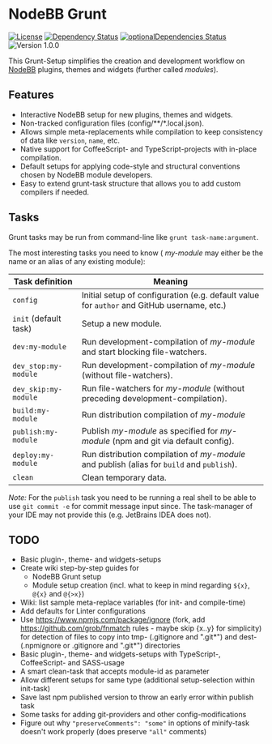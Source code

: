 # NodeBB Grunt

[![License](https://img.shields.io/badge/license-MIT-blue.svg?style=flat)](LICENSE)
[![Dependency Status](https://david-dm.org/NodeBB-Community/nodebb-grunt.svg)](https://david-dm.org/NodeBB-Community/nodebb-grunt)
[![optionalDependencies Status](https://david-dm.org/NodeBB-Community/nodebb-grunt/optional-status.svg)](https://david-dm.org/NodeBB-Community/nodebb-grunt#info=optionalDependencies)
![Version 1.0.0](https://img.shields.io/badge/version-1.0.0-lightgrey.svg)

This Grunt-Setup simplifies the creation and development workflow on [NodeBB](https://nodebb.org/) plugins, themes and widgets (further called *modules*).

## Features

 + Interactive NodeBB setup for new plugins, themes and widgets.
 + Non-tracked configuration files (config/\*\*/\*.local.json).
 + Allows simple meta-replacements while compilation to keep consistency of data like `version`, `name`, etc.
 + Native support for CoffeeScript- and TypeScript-projects with in-place compilation.
 + Default setups for applying code-style and structural conventions chosen by NodeBB module developers.
 + Easy to extend grunt-task structure that allows you to add custom compilers if needed.

## Tasks

Grunt tasks may be run from command-line like `grunt task-name:argument`.

The most interesting tasks you need to know ( *my-module* may either be the name or an alias of any existing module):

|Task definition|Meaning|
|---|---|
|`config`|Initial setup of configuration (e.g. default value for `author` and GitHub username, etc.)|
|`init` (default task)|Setup a new module.|
|`dev:my-module`|Run development-compilation of *my-module* and start blocking file-watchers.|
|`dev_stop:my-module`|Run development-compilation of *my-module* (without file-watchers).|
|`dev_skip:my-module`|Run file-watchers for *my-module* (without preceding development-compilation).|
|`build:my-module`|Run distribution compilation of *my-module*|
|`publish:my-module`|Publish *my-module* as specified for *my-module* (npm and git via default config).|
|`deploy:my-module`|Run distribution compilation of *my-module* and publish (alias for `build` and `publish`).|
|`clean`|Clean temporary data.|

*Note:* For the `publish` task you need to be running a real shell to be able to use `git commit -e` for commit message input since. The task-manager of your IDE may not provide this (e.g. JetBrains IDEA does not).

## TODO

 + Basic plugin-, theme- and widgets-setups
 + Create wiki step-by-step guides for
    * NodeBB Grunt setup
    * Module setup creation (incl. what to keep in mind regarding `${x}`, `@{x}` and `@{>x}`)
 + Wiki: list sample meta-replace variables (for init- and compile-time)
 + Add defaults for Linter configurations
 + Use https://www.npmjs.com/package/ignore (fork, add https://github.com/grob/fnmatch rules - maybe skip {x..y} for simplicity) for detection of files to copy into tmp- (.gitignore and ".git*") and dest- (.npmignore or .gitignore and ".git*") directories
 + Basic plugin-, theme- and widgets-setups with TypeScript-, CoffeeScript- and SASS-usage
 + A smart clean-task that accepts module-id as parameter
 + Allow different setups for same type (additional setup-selection within init-task)
 + Save last npm published version to throw an early error within publish task
 + Some tasks for adding git-providers and other config-modifications
 + Figure out why `"preserveComments": "some"` in options of minify-task doesn't work properly (does preserve `"all"` comments)
